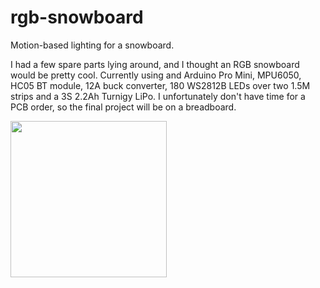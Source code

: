 # rgb-snowboard

Motion-based lighting for a snowboard.

I had a few spare parts lying around, and I thought an RGB snowboard would be pretty cool. Currently using and Arduino Pro Mini, MPU6050, HC05 BT module, 12A buck converter, 180 WS2812B LEDs over two 1.5M strips and a 3S 2.2Ah Turnigy LiPo. I unfortunately don't have time for a PCB order, so the final project will be on a breadboard.

<img src="https://download.mckeogh.tech/IMG_20161216_122855.jpg" width="250">
